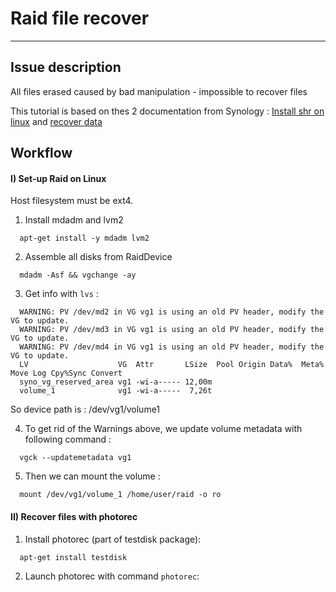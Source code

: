 # Raid file recover
------

## Issue description
All files erased caused by bad manipulation - impossible to recover files

This tutorial is based on thes 2 documentation from Synology : [Install shr on linux](https://kb.synology.com/fr-fr/DSM/tutorial/How_can_I_recover_data_from_my_DiskStation_using_a_PC) and [recover data](https://kb.synology.com/fr-fr/DSM/tutorial/How_can_I_use_PhotoRec_to_recover_files_accidentally_deleted_from_my_Synology_NAS)


## Workflow

#### I) Set-up Raid on Linux

Host filesystem must be ext4.

1. Install mdadm and lvm2
  ```
    apt-get install -y mdadm lvm2
  ```

2. Assemble all disks from RaidDevice
  ```
    mdadm -Asf && vgchange -ay
  ```

3. Get info with `lvs` :

  ```
    WARNING: PV /dev/md2 in VG vg1 is using an old PV header, modify the VG to update.
    WARNING: PV /dev/md3 in VG vg1 is using an old PV header, modify the VG to update.
    WARNING: PV /dev/md4 in VG vg1 is using an old PV header, modify the VG to update.
    LV                    VG  Attr       LSize  Pool Origin Data%  Meta%  Move Log Cpy%Sync Convert
    syno_vg_reserved_area vg1 -wi-a----- 12,00m                                                    
    volume_1              vg1 -wi-a-----  7,26t
  ```
  So device path is : /dev/vg1/volume1

4. To get rid of the Warnings above, we update volume metadata with following command :
  ```
    vgck --updatemetadata vg1
  ```
5. Then we can mount the volume :

  ```
    mount /dev/vg1/volume_1 /home/user/raid -o ro
  ```

#### II) Recover files with photorec

1. Install photorec (part of testdisk package):

  ```
    apt-get install testdisk
  ```

2. Launch photorec with command `photorec`:
